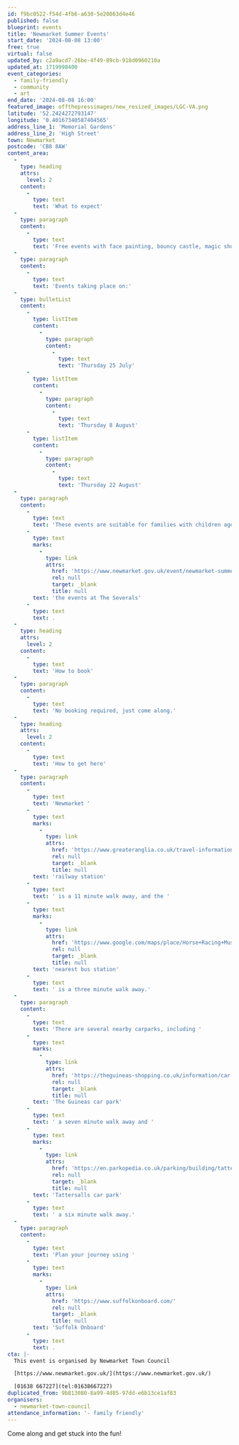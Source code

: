 ```yaml
---
id: f9bc0522-f54d-4fb6-a630-5e20863d4e46
published: false
blueprint: events
title: 'Newmarket Summer Events'
start_date: '2024-08-08 13:00'
free: true
virtual: false
updated_by: c2a9acd7-26be-4f49-89cb-918d0960210a
updated_at: 1719998400
event_categories:
  - family-friendly
  - community
  - art
end_date: '2024-08-08 16:00'
featured_image: offthepressimages/new_resized_images/LGC-VA.png
latitude: '52.2424272793147'
longitude: '0.40167340587404565'
address_line_1: 'Memorial Gardens'
address_line_2: 'High Street'
town: Newmarket
postcode: 'CB8 8AW'
content_area:
  -
    type: heading
    attrs:
      level: 2
    content:
      -
        type: text
        text: 'What to expect'
  -
    type: paragraph
    content:
      -
        type: text
        text: 'Free events with face painting, bouncy castle, magic show, arts and crafts and much, much more!'
  -
    type: paragraph
    content:
      -
        type: text
        text: 'Events taking place on:'
  -
    type: bulletList
    content:
      -
        type: listItem
        content:
          -
            type: paragraph
            content:
              -
                type: text
                text: 'Thursday 25 July'
      -
        type: listItem
        content:
          -
            type: paragraph
            content:
              -
                type: text
                text: 'Thursday 8 August'
      -
        type: listItem
        content:
          -
            type: paragraph
            content:
              -
                type: text
                text: 'Thursday 22 August'
  -
    type: paragraph
    content:
      -
        type: text
        text: 'These events are suitable for families with children aged 10 and under. For families with children aged over 10, check out '
      -
        type: text
        marks:
          -
            type: link
            attrs:
              href: 'https://www.newmarket.gov.uk/event/newmarket-summer-events-the-severals/'
              rel: null
              target: _blank
              title: null
        text: 'the events at The Severals'
      -
        type: text
        text: .
  -
    type: heading
    attrs:
      level: 2
    content:
      -
        type: text
        text: 'How to book'
  -
    type: paragraph
    content:
      -
        type: text
        text: 'No booking required, just come along.'
  -
    type: heading
    attrs:
      level: 2
    content:
      -
        type: text
        text: 'How to get here'
  -
    type: paragraph
    content:
      -
        type: text
        text: 'Newmarket '
      -
        type: text
        marks:
          -
            type: link
            attrs:
              href: 'https://www.greateranglia.co.uk/travel-information/station-information/nmk'
              rel: null
              target: _blank
              title: null
        text: 'railway station'
      -
        type: text
        text: ' is a 11 minute walk away, and the '
      -
        type: text
        marks:
          -
            type: link
            attrs:
              href: 'https://www.google.com/maps/place/Horse+Racing+Museum/@52.243469,0.4042586,19z/data=!4m23!1m16!4m15!1m6!1m2!1s0x47d8426600107deb:0xf0338d80ad1822a2!2sNewmarket+High+St,+Newmarket+CB8+8JH!2m2!1d0.4051046!2d52.2434653!1m6!1m2!1s0x47d8426898d99ce7:0xd5068503fce0989b!2sThe+Stable+Cafe+%26+Community+Space,+65+High+St,+Newmarket+CB8+8NA!2m2!1d0.4062017!2d52.2439795!3e2!3m5!1s0x47d8426600814977:0x7974ce45dd6fbe4!8m2!3d52.243469!4d0.405055!16s%2Fg%2F11btm3yd2l?entry=ttu'
              rel: null
              target: _blank
              title: null
        text: 'nearest bus station'
      -
        type: text
        text: ' is a three minute walk away.'
  -
    type: paragraph
    content:
      -
        type: text
        text: 'There are several nearby carparks, including '
      -
        type: text
        marks:
          -
            type: link
            attrs:
              href: 'https://theguineas-shopping.co.uk/information/car-parking.php'
              rel: null
              target: _blank
              title: null
        text: 'The Guineas car park'
      -
        type: text
        text: ' a seven minute walk away and '
      -
        type: text
        marks:
          -
            type: link
            attrs:
              href: 'https://en.parkopedia.co.uk/parking/building/tattersalls-newmarket/?arriving=202407031030&leaving=202407031230'
              rel: null
              target: _blank
              title: null
        text: 'Tattersalls car park'
      -
        type: text
        text: ' a six minute walk away.'
  -
    type: paragraph
    content:
      -
        type: text
        text: 'Plan your journey using '
      -
        type: text
        marks:
          -
            type: link
            attrs:
              href: 'https://www.suffolkonboard.com/'
              rel: null
              target: _blank
              title: null
        text: 'Suffolk Onboard'
      -
        type: text
        text: .
cta: |-
  This event is organised by Newmarket Town Council

  [https://www.newmarket.gov.uk/](https://www.newmarket.gov.uk/)

  [01638 667227](tel:01638667227)
duplicated_from: 9b813080-8a99-4d85-97dd-e6b13ce1af83
organisers:
  - newmarket-town-council
attendance_information: '- family friendly'
---
```

Come along and get stuck into the fun!